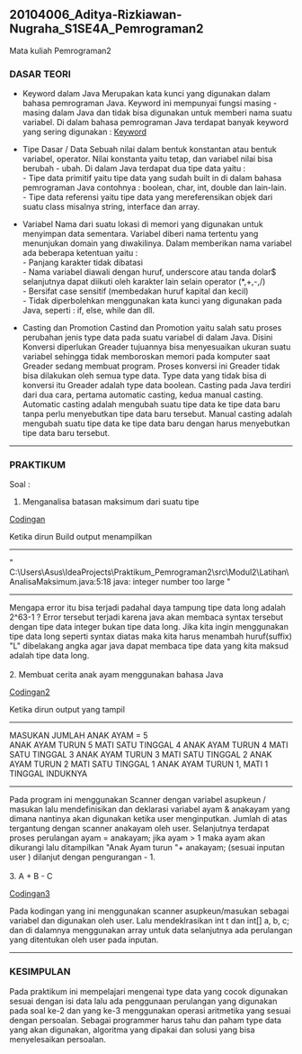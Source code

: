 ## 20104006_Aditya-Rizkiawan-Nugraha_S1SE4A_Pemrograman2
Mata kuliah Pemrograman2

### DASAR TEORI 
* Keyword dalam Java
Merupakan kata kunci yang digunakan dalam bahasa pemrograman Java. Keyword ini mempunyai fungsi masing - masing dalam Java dan tidak bisa digunakan untuk memberi nama suatu variabel. Di dalam bahasa pemrograman Java terdapat banyak keyword yang sering digunakan : 
[Keyword](https://user-images.githubusercontent.com/92510019/138389675-29994f76-9812-4b54-ba5d-4676f48d8157.jpg)
* Tipe Dasar / Data
Sebuah nilai dalam bentuk konstantan atau bentuk variabel, operator. Nilai konstanta yaitu tetap, dan variabel nilai bisa berubah - ubah. Di dalam Java terdapat dua tipe data yaitu : 
<br> -  Tipe data primitif yaitu tipe data yang sudah built in di dalam bahasa pemrograman Java contohnya : boolean, char, int, double dan lain-lain.
<br> - Tipe data referensi yaitu tipe data yang mereferensikan objek dari suatu class misalnya string, interface dan array. 
* Variabel
Nama dari suatu lokasi di memori yang digunakan untuk menyimpan data sementara. Variabel diberi nama tertentu yang menunjukan domain yang diwakilinya. Dalam memberikan nama variabel ada beberapa ketentuan yaitu : 
<br> - Panjang karakter tidak dibatasi
<br> - Nama variabel diawali dengan huruf, underscore atau tanda dolar$ selanjutnya dapat diikuti oleh karakter lain selain operator (*,+,-,/)
<br> - Bersifat case sensitif (membedakan huruf kapital dan kecil)
<br> - Tidak diperbolehkan menggunakan kata kunci yang digunakan pada Java, seperti : if, else, while dan dll.

* Casting dan Promotion 
Castind dan Promotion yaitu salah satu proses perubahan jenis type data pada suatu variabel di dalam Java. Disini Konversi diperlukan Greader tujuannya bisa menyesuaikan ukuran suatu variabel sehingga tidak memboroskan memori pada komputer saat Greader sedang membuat program. Proses konversi ini Greader tidak bisa dilakukan oleh semua type data. Type data yang tidak bisa di konversi itu Greader adalah type data boolean. Casting pada Java terdiri dari dua cara, pertama automatic casting, kedua manual casting. Automatic casting adalah mengubah suatu tipe data ke tipe data baru tanpa perlu menyebutkan tipe data baru tersebut. Manual casting adalah mengubah suatu tipe data ke tipe data baru dengan harus menyebutkan tipe data baru tersebut.

<hr>

### PRAKTIKUM
Soal : <br>
1. Menganalisa batasan maksimum dari suatu tipe <br> 

[Codingan](https://github.com/adityarizn31/20104006_Aditya-Rizkiawan-Nugraha_S1SE4A_Pemrograman2/blob/modul2/Latihan/AnalisaMaksimum.java) <br>

Ketika dirun Build output menampilkan 
<hr>" C:\Users\Asus\IdeaProjects\Praktikum_Pemrograman2\src\Modul2\Latihan\AnalisaMaksimum.java:5:18
java: integer number too large "
<hr>
Mengapa error itu bisa terjadi padahal daya tampung tipe data long adalah 2^63-1 ?
Error tersebut terjadi karena java akan membaca syntax tersebut dengan tipe data integer bukan tipe data long. Jika kita ingin menggunakan tipe data long seperti syntax diatas maka kita harus menambah huruf(suffix) "L" dibelakang angka agar java dapat membaca tipe data yang kita maksud adalah tipe data long. <br> <br>
2. Membuat cerita anak ayam menggunakan bahasa Java <br>

[Codingan2](https://github.com/adityarizn31/20104006_Aditya-Rizkiawan-Nugraha_S1SE4A_Pemrograman2/blob/modul2/Latihan/Anak_Ayam.java) <br>

Ketika dirun output yang tampil
<hr>
MASUKAN JUMLAH ANAK AYAM = 5 <br>
ANAK AYAM TURUN 5
MATI SATU TINGGAL 4
ANAK AYAM TURUN 4
MATI SATU TINGGAL 3
ANAK AYAM TURUN 3
MATI SATU TINGGAL 2
ANAK AYAM TURUN 2
MATI SATU TINGGAL 1
ANAK AYAM TURUN 1, MATI 1 TINGGAL INDUKNYA 
<hr>
Pada program ini menggunakan Scanner dengan variabel asupkeun / masukan lalu mendefinisikan dan deklarasi variabel ayam & anakayam yang dimana nantinya akan digunakan ketika user menginputkan. Jumlah di atas tergantung dengan scanner anakayam oleh user. Selanjutnya terdapat proses perulangan ayam = anakayam; jika ayam > 1 maka ayam akan dikurangi lalu ditampilkan "Anak Ayam turun "+ anakayam; (sesuai inputan user ) dilanjut dengan pengurangan - 1. <br> <br>
3. A + B - C <br>

[Codingan3](https://github.com/adityarizn31/20104006_Aditya-Rizkiawan-Nugraha_S1SE4A_Pemrograman2/blob/modul2/Latihan/ABC.java) <br>

Pada kodingan yang ini menggunakan scanner asupkeun/masukan sebagai variabel dan digunakan oleh user. Lalu mendeklrasikan int t dan int[] a, b, c; dan di dalamnya menggunakan array untuk data selanjutnya ada perulangan yang ditentukan oleh user pada inputan. 

<hr>

### KESIMPULAN
Pada praktikum ini mempelajari mengenai type data yang cocok digunakan sesuai dengan isi data lalu ada penggunaan perulangan yang digunakan pada soal ke-2 dan yang ke-3 menggunakan operasi aritmetika yang sesuai dengan persoalan. Sebagai programmer harus tahu dan paham type data yang akan digunakan, algoritma yang dipakai dan solusi yang bisa menyelesaikan persoalan. 

